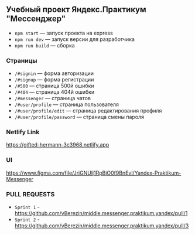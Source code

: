 ## Учебный проект Яндекс.Практикум "Мессенджер"

- `npm start` — запуск проекта на express
- `npm run dev` — запуск версии для разработчика
- `npm run build` — сборка

### Страницы
- `/#signin` — форма авторизации
- `/#signup` — форма регистрации
- `/#500` — страница 500й ошибки
- `/#404` — страница 404й ошибки
- `/#messenger` — страница чатов
- `/#user/profile` — страница пользователя
- `/#user/profile/edit` — страница редактирования профиля
- `/#user/profile/password` — страница смены пароля

### Netlify Link
https://gifted-hermann-3c3968.netlify.app

### UI
https://www.figma.com/file/JriGNUlj1RpBjO0f9BnEvl/Yandex-Praktikum-Messenger

### PULL REQUESTS
- `Sprint 1` - https://github.com/vBerezin/middle.messenger.praktikum.yandex/pull/1
- `Sprint 2` - https://github.com/vBerezin/middle.messenger.praktikum.yandex/pull/3
